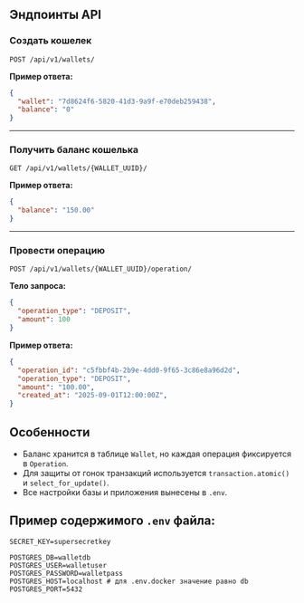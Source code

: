 ## Эндпоинты API

### Создать кошелек

`POST /api/v1/wallets/`

**Пример ответа:**

``` json
{
  "wallet": "7d8624f6-5820-41d3-9a9f-e70deb259438",
  "balance": "0"
}
```

------------------------------------------------------------------------

### Получить баланс кошелька

`GET /api/v1/wallets/{WALLET_UUID}/`

**Пример ответа:**

``` json
{
  "balance": "150.00"
}
```

------------------------------------------------------------------------

### Провести операцию

`POST /api/v1/wallets/{WALLET_UUID}/operation/`

**Тело запроса:**

``` json
{
  "operation_type": "DEPOSIT",
  "amount": 100
}
```

**Пример ответа:**

``` json
{
  "operation_id": "c5fbbf4b-2b9e-4dd0-9f65-3c86e8a96d2d",
  "operation_type": "DEPOSIT",
  "amount": "100.00",
  "created_at": "2025-09-01T12:00:00Z",
}
```

## Особенности

-   Баланс хранится в таблице `Wallet`, но каждая операция фиксируется в
    `Operation`.
-   Для защиты от гонок транзакций используется `transaction.atomic()` и
    `select_for_update()`.
-   Все настройки базы и приложения вынесены в `.env`.

## Пример содержимого `.env` файла:
```env
SECRET_KEY=supersecretkey

POSTGRES_DB=walletdb
POSTGRES_USER=walletuser
POSTGRES_PASSWORD=walletpass
POSTGRES_HOST=localhost # для .env.docker значение равно db
POSTGRES_PORT=5432
```
